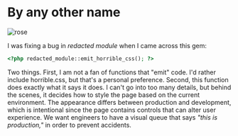 By any other name
=================

![rose](origami/rose.png)

I was fixing a bug in *redacted module* when I came across this gem:

```php
<?php redacted_module::emit_horrible_css(); ?>
```

Two things. First, I am not a fan of functions that "emit" code. I'd rather
include horrible.css, but that's a personal preference. Second, this function
does exactly what it says it does. I can't go into too many details, but behind
the scenes, it decides how to style the page based on the current environment.
The appearance differs between production and development, which is intentional
since the page contains controls that can alter user experience. We want
engineers to have a visual queue that says *"this is production,"* in order to
prevent accidents.
